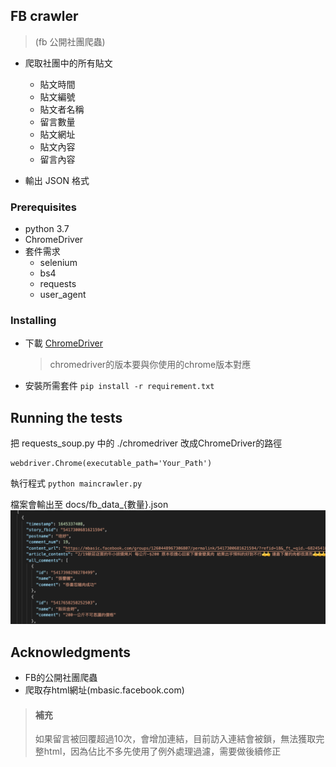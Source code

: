 ## FB crawler 
> (fb 公開社團爬蟲)
<!-- - FB crawler is an crawler for Facebook group, written in python. -->
- 爬取社團中的所有貼文
    - 貼文時間
    - 貼文編號
    - 貼文者名稱
    - 留言數量
    - 貼文網址
    - 貼文內容
    - 留言內容

- 輸出 JSON 格式

<!-- ## Getting Started

These instructions will get you a copy of the project up and running on your local machine for development and testing purposes. See deployment for notes on how to deploy the project on a live system. -->

### Prerequisites
- python 3.7
- ChromeDriver
- 套件需求
    - selenium
    - bs4
    - requests
    - user_agent


### Installing
- 下載 [ChromeDriver](http://chromedriver.chromium.org/downloads)
    > chromedriver的版本要與你使用的chrome版本對應
- 安裝所需套件
    `pip install -r requirement.txt`



## Running the tests
把 requests_soup.py 中的 ./chromedriver 改成ChromeDriver的路徑
```
webdriver.Chrome(executable_path='Your_Path')
```

執行程式
`python maincrawler.py`

檔案會輸出至 docs/fb_data_{數量}.json
![](./docs/text.png)

<!-- ### Break down into end to end tests

Explain what these tests test and why

```
Give an example
``` -->

<!-- ### And coding style tests

Explain what these tests test and why

```
Give an example 
```
-->
<!-- ## Deployment

Add additional notes about how to deploy this on a live system -->

<!-- ## Built With

* [Dropwizard](http://www.dropwizard.io/1.0.2/docs/) - The web framework used
* [Maven](https://maven.apache.org/) - Dependency Management
* [ROME](https://rometools.github.io/rome/) - Used to generate RSS Feeds -->

<!-- ## Contributing

Please read [CONTRIBUTING.md](https://gist.github.com/PurpleBooth/b24679402957c63ec426) for details on our code of conduct, and the process for submitting pull requests to us. -->

<!-- ## Versioning

We use [SemVer](http://semver.org/) for versioning. For the versions available, see the [tags on this repository](https://github.com/your/project/tags).  -->

<!-- ## Authors

* **Billie Thompson** - *Initial work* - [PurpleBooth](https://github.com/PurpleBooth)

See also the list of [contributors](https://github.com/your/project/contributors) who participated in this project. -->

<!-- ## License

This project is licensed under the MIT License - see the [LICENSE.md](LICENSE.md) file for details -->

## Acknowledgments

* FB的公開社團爬蟲
* 爬取存html網址(mbasic.facebook.com)


> #### 補充
> 如果留言被回覆超過10次，會增加連結，目前訪入連結會被鎖，無法獲取完整html，因為佔比不多先使用了例外處理過濾，需要做後續修正